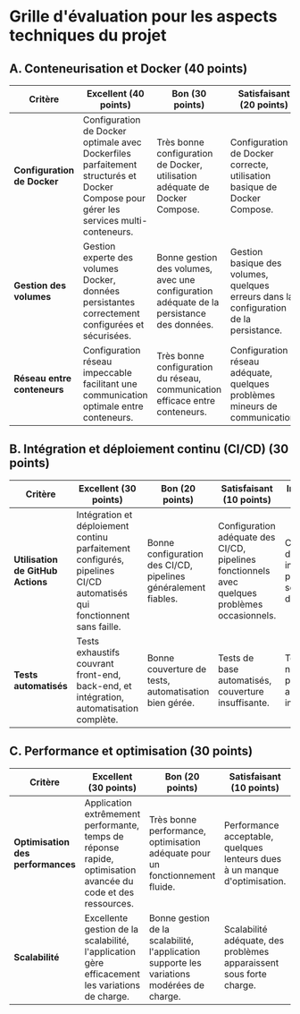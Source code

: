 # Grille d'évaluation pour les aspects techniques du projet

## A. Conteneurisation et Docker (40 points)

| Critère                                  | Excellent (40 points) | Bon (30 points) | Satisfaisant (20 points) | Insuffisant (10 points) | Non réalisé (0 points) |
|------------------------------------------|-----------------------|-----------------|--------------------------|------------------------|------------------------|
| **Configuration de Docker**              | Configuration de Docker optimale avec Dockerfiles parfaitement structurés et Docker Compose pour gérer les services multi-conteneurs. | Très bonne configuration de Docker, utilisation adéquate de Docker Compose. | Configuration de Docker correcte, utilisation basique de Docker Compose. | Configuration de Docker incomplète ou incorrecte, peu ou pas d'utilisation de Docker Compose. | Docker non utilisé. |
| **Gestion des volumes**                  | Gestion experte des volumes Docker, données persistantes correctement configurées et sécurisées. | Bonne gestion des volumes, avec une configuration adéquate de la persistance des données. | Gestion basique des volumes, quelques erreurs dans la configuration de la persistance. | Mauvaise gestion des volumes, problèmes significatifs de persistance des données. | Gestion des volumes non réalisée ou totalement incorrecte. |
| **Réseau entre conteneurs**              | Configuration réseau impeccable facilitant une communication optimale entre conteneurs. | Très bonne configuration du réseau, communication efficace entre conteneurs. | Configuration réseau adéquate, quelques problèmes mineurs de communication. | Configuration réseau insuffisante, problèmes de communication entre conteneurs. | Aucune configuration réseau ou configuration erronée. |

## B. Intégration et déploiement continu (CI/CD) (30 points)

| Critère                                  | Excellent (30 points) | Bon (20 points) | Satisfaisant (10 points) | Insuffisant (5 points) | Non réalisé (0 points) |
|------------------------------------------|-----------------------|-----------------|--------------------------|------------------------|------------------------|
| **Utilisation de GitHub Actions**        | Intégration et déploiement continu parfaitement configurés, pipelines CI/CD automatisés qui fonctionnent sans faille. | Bonne configuration des CI/CD, pipelines généralement fiables. | Configuration adéquate des CI/CD, pipelines fonctionnels avec quelques problèmes occasionnels. | Configuration des CI/CD insuffisante, pipelines souvent défaillants. | CI/CD non configuré ou complètement dysfonctionnel. |
| **Tests automatisés**                    | Tests exhaustifs couvrant front-end, back-end, et intégration, automatisation complète. | Bonne couverture de tests, automatisation bien gérée. | Tests de base automatisés, couverture insuffisante. | Tests peu nombreux et peu fiables, automatisation insuffisante. | Pas de tests automatisés. |

## C. Performance et optimisation (30 points)

| Critère                                  | Excellent (30 points) | Bon (20 points) | Satisfaisant (10 points) | Insuffisant (5 points) | Non réalisé (0 points) |
|------------------------------------------|-----------------------|-----------------|--------------------------|------------------------|------------------------|
| **Optimisation des performances**        | Application extrêmement performante, temps de réponse rapide, optimisation avancée du code et des ressources. | Très bonne performance, optimisation adéquate pour un fonctionnement fluide. | Performance acceptable, quelques lenteurs dues à un manque d'optimisation. | Performance médiocre, optimisation insuffisante affectant l'expérience utilisateur. | Performance inacceptable, aucune optimisation. |
| **Scalabilité**                          | Excellente gestion de la scalabilité, l'application gère efficacement les variations de charge. | Bonne gestion de la scalabilité, l'application supporte les variations modérées de charge. | Scalabilité adéquate, des problèmes apparaissent sous forte charge. | Gestion insuffisante de la scalabilité, l'application échoue sous charges élevées. | Aucune considération de scalabilité, échecs sous toute charge accrue. |